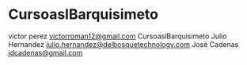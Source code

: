 CursoaslBarquisimeto
====================
victor perez
victorroman12@gmail.com
CursoaslBarquisimeto
Julio Hernandez julio.hernandez@delbosquetechnology.com
José Cadenas jdcadenas@gmail.com
